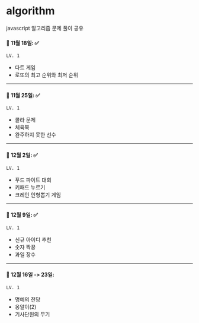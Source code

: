# algorithm
javascript 알고리즘 문제 풀이 공유

#### 🔖 11월 18일: ✅
`LV. 1`
- 다트 게임
- 로또의 최고 순위와 최저 순위

---

#### 🔖 11월 25일: ✅
`LV. 1`
- 콜라 문제
- 체육복
- 완주하지 못한 선수

---

#### 🔖 12월 2일: ✅
`LV. 1`
- 푸드 파이트 대회
- 키패드 누르기
- 크레인 인형뽑기 게임

---

#### 🔖 12월 9일: ✅
`LV. 1`
- 신규 아이디 추천
- 숫자 짝꿍
- 과일 장수

---

#### 🔖 12월 16일 -> 23일: 
`LV. 1`
- 명예의 전당
- 옹알이(2)
- 기사단원의 무기
